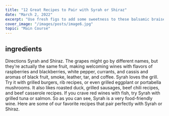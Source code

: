 ```yaml
---
title: "12 Great Recipes to Pair with Syrah or Shiraz"
date: "March 2, 2022"
excerpt: "Use fresh figs to add some sweetness to these balsamic braised pork tenderloins. Bonus: There is no added sugar."
cover_image: "/images/posts/image6.jpg"
topic: "Main Course"
---
```


## ingredients

Directions
Syrah and Shiraz. The grapes might go by different names, but they're actually the same fruit, making welcoming wines with flavors of raspberries and blackberries, white pepper, currants, and cassis and aromas of black fruit, smoke, leather, tar, and coffee. Syrah loves the grill. Try it with grilled burgers, rib recipes, or even grilled eggplant or portabella mushrooms. It also likes roasted duck, grilled sausages, beef chili recipes, and beef casserole recipes. If you crave red wines with fish, try Syrah with grilled tuna or salmon. So as you can see, Syrah is a very food-friendly wine. Here are some of our favorite recipes that pair perfectly with Syrah or Shiraz.
